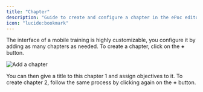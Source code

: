 ```yaml
---
title: "Chapter"
description: "Guide to create and configure a chapter in the ePoc editor."
icon: "lucide:bookmark"
---
```

The interface of a mobile training is highly customizable, you configure it by adding as many chapters as needed. To create a chapter, click on the **+** button.

![Add a chapter](/images/chapter.png)

You can then give a title to this chapter 1 and assign objectives to it. To create chapter 2, follow the same process by clicking again on the **+** button.
